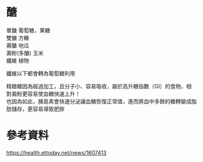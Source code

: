 # 醣
單醣 葡萄糖，果糖  
雙醣 方糖  
寡醣 地瓜   
澱粉(多醣) 玉米   
纖維 植物   

纖維以下都會轉為葡萄糖利用  

精緻糖因為經過加工，且分子小、容易吸收，屬於高升糖指數（GI）的食物，相對澱粉更容易使血糖快速上升！  
也因為如此，胰島素會快速分泌讓血糖恢復正常值，進而將血中多餘的糖轉變成脂肪儲存，更容易導致肥胖  

# 參考資料
https://health.ettoday.net/news/1607413  
